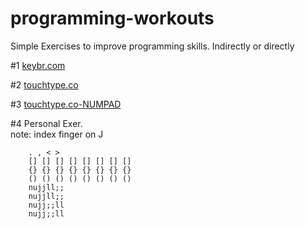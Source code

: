 # programming-workouts
Simple Exercises to improve programming skills. Indirectly or directly

#1  [keybr.com](http://www.keybr.com/practice)  

#2  [touchtype.co](http://touchtype.co/)

#3  [touchtype.co-NUMPAD](http://touchtype.co/)

#4  Personal Exer.  
    note: index finger on J  
  
        . , < >   
        [] [] [] [] [] [] [] []  
        {} {} {} {} {} {} {} {}  
        () () () () () () () ()  
        nujjll;;  
        nujjll;;  
        nujj;;ll  
        nujj;;ll  
